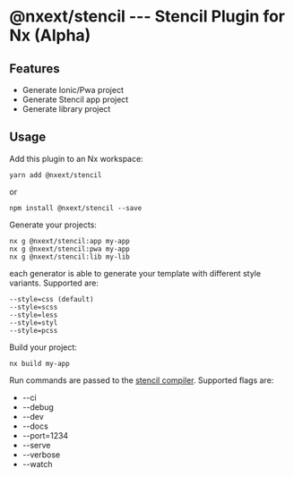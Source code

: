 # @nxext/stencil --- Stencil Plugin for Nx (Alpha)

## Features

- Generate Ionic/Pwa project
- Generate Stencil app project
- Generate library project

## Usage

Add this plugin to an Nx workspace:

```
yarn add @nxext/stencil
```

or

```
npm install @nxext/stencil --save
```

Generate your projects:

```
nx g @nxext/stencil:app my-app
nx g @nxext/stencil:pwa my-app
nx g @nxext/stencil:lib my-lib
```

each generator is able to generate your template with different style variants. Supported are:
```
--style=css (default)
--style=scss
--style=less
--style=styl
--style=pcss
```

Build your project:

```
nx build my-app
```

Run commands are passed to the [stencil compiler](https://stenciljs.com/docs/cli).
Supported flags are:

- --ci
- --debug
- --dev
- --docs
- --port=1234
- --serve
- --verbose
- --watch
